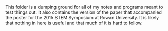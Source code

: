 This folder is a dumping ground for all of my notes and programs meant to test things out.
It also contains the version of the paper that accompanied the poster for the 2015 STEM
Symposium at Rowan University.
It is likely that nothing in here is useful and that much of it is hard to follow.
